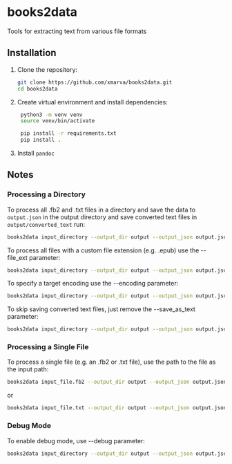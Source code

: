 # books2data

Tools for extracting text from various file formats

## Installation

1.  Clone the repository:
    ```bash
    git clone https://github.com/xmarva/books2data.git
    cd books2data
    ```

2.  Create virtual environment and install dependencies:
    ```bash
     python3 -m venv venv
     source venv/bin/activate
    
     pip install -r requirements.txt
     pip install .
     ```

3. Install `pandoc`

## Notes

### Processing a Directory

To process all .fb2 and .txt files in a directory and save the data to `output.json` in the output directory and save converted text files in `output/converted_text` run:

```bash
books2data input_directory --output_dir output --output_json output.json --save_as_text
```

To process all files with a custom file extension (e.g. .epub) use the --file_ext parameter:

```bash
books2data input_directory --output_dir output --output_json output.json --file_ext epub
```

To specify a target encoding use the --encoding parameter:

```bash
books2data input_directory --output_dir output --output_json output.json --encoding 'windows-1251'
```

To skip saving converted text files, just remove the --save_as_text parameter:

```bash
books2data input_directory --output_dir output --output_json output.json
```

### Processing a Single File
To process a single file (e.g. an .fb2 or .txt file), use the path to the file as the input path:

```bash
books2data input_file.fb2 --output_dir output --output_json output.json --save_as_text
```

or

```bash
books2data input_file.txt --output_dir output --output_json output.json
```

### Debug Mode
To enable debug mode, use --debug parameter:

```bash
books2data input_directory --output_dir output --output_json output.json --debug
```